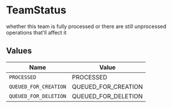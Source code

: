 # TeamStatus

whether this team is fully processed or there are still unprocessed operations that'll affect it


## Values

| Name                  | Value                 |
| --------------------- | --------------------- |
| `PROCESSED`           | PROCESSED             |
| `QUEUED_FOR_CREATION` | QUEUED_FOR_CREATION   |
| `QUEUED_FOR_DELETION` | QUEUED_FOR_DELETION   |